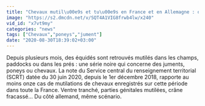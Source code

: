 ```yaml
---
title: "Chevaux mutil\u00e9s et tu\u00e9s en France et en Allemagne : o\u00f9 en est-on ?"
image: "https://s2.dmcdn.net/v/SQT4A1VIG8frwb4lw/x240"
vid_id: "x7vt9my"
categories: "news"
tags: ["Chevaux","poneys","jument"]
date: "2020-08-30T18:39:02+03:00"
---
```

Depuis plusieurs mois, des équidés sont retrouvés mutilés dans les champs, paddocks ou dans les prés : une série noire qui concerne des juments, poneys ou chevaux. La note du Service central du renseignement territorial (SCRT) datée du 30 juin 2020, depuis le 1er décembre 2018, rapporte au moins onze cas de mutilations de chevaux enregistrés sur cette période dans toute la France. Ventre tranché, parties génitales mutilées, crâne fracassé… Du côté allemand, même scénario.
